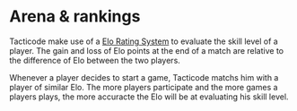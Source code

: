 # Arena & rankings

Tacticode make use of a [Elo Rating System](https://en.wikipedia.org/wiki/Elo_rating_system) to evaluate the skill level of a player. The gain and loss of Elo points at the end of a match are relative to the difference of Elo between the two players.

Whenever a player decides to start a game, Tacticode matchs him with a player of similar Elo. The more players participate and the more games a players plays, the more accuracte the Elo will be at evaluating his skill level.
